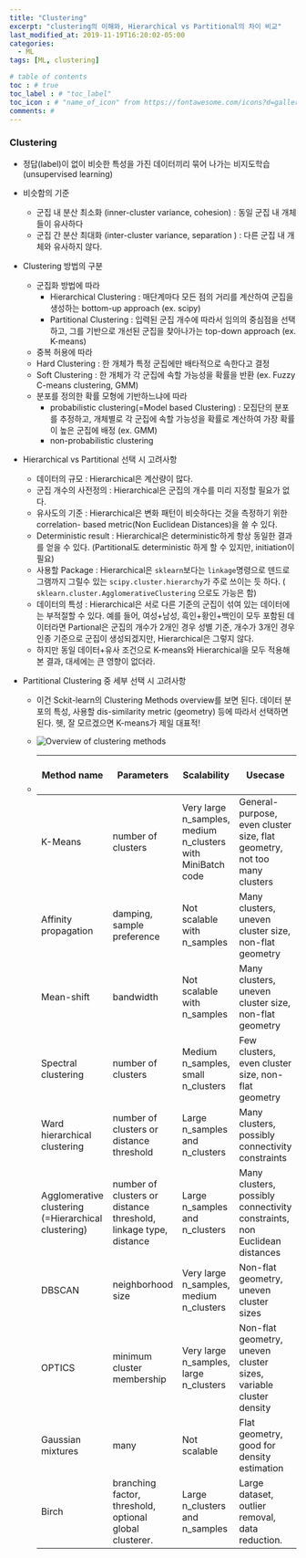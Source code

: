 ```yaml
---
title: "Clustering"
excerpt: "clustering의 이해와, Hierarchical vs Partitional의 차이 비교"
last_modified_at: 2019-11-19T16:20:02-05:00
categories:
  - ML
tags: [ML, clustering]

# table of contents
toc : # true
toc_label : # "toc_label"
toc_icon : # "name_of_icon" from https://fontawesome.com/icons?d=gallery&s=solid&m=free
comments: # 
---
```




### Clustering

- 정답(label)이 없이 비슷한 특성을 가진 데이터끼리 묶어 나가는 비지도학습(unsupervised learning)

- 비슷함의 기준

  - 군집 내 분산 최소화 (inner-cluster variance, cohesion) : 동일 군집 내 개체들이 유사하다
  -  군집 간 분산 최대화 (inter-cluster variance, separation ) : 다른 군집 내 개체와 유사하지 않다.

  

- Clustering 방법의 구분

  - 군집화 방법에 따라
    - Hierarchical Clustering : 매단계마다 모든 점의 거리를 계산하여 군집을 생성하는 bottom-up approach (ex. scipy)
    - Partitional Clustering : 입력된 군집 개수에 따라서 임의의 중심점을 선택하고, 그를 기반으로 개선된 군집을 찾아나가는 top-down approach (ex. K-means)
  -  중복 허용에 따라
    - Hard Clustering : 한 개체가 특정 군집에만 배타적으로 속한다고 결정 
    - Soft Clustering : 한 개체가 각 군집에 속할 가능성을 확률을 반환 (ex. Fuzzy C-means clustering, GMM)
  - 분포를 정의한 확률 모형에 기반하느냐에 따라
    - probabilistic clustering(=Model based Clustering) : 모집단의 분포를 추정하고, 개체별로 각  군집에 속할 가능성을 확률로 계산하여 가장 확률이 높은 군집에 배정 (ex. GMM)
    - non-probabilistic clustering 

  

- Hierarchical vs Partitional 선택 시 고려사항

  - 데이터의 규모 : Hierarchical은 계산량이 많다.
  - 군집 개수의 사전정의 : Hierarchical은 군집의 개수를 미리 지정할 필요가 없다. 
  - 유사도의 기준 : Hierarchical은 변화 패턴이 비슷하다는 것을 측정하기 위한 correlation- based metric(Non Euclidean Distances)을 쓸 수 있다. 
  - Deterministic result : Hierarchical은 deterministic하게 항상 동일한 결과를 얻을 수 있다. (Partitional도 deterministic 하게 할 수 있지만, initiation이 필요)
  - 사용할 Package : Hierarchical은 `sklearn`보다는 `linkage`명령으로 덴드로 그램까지 그릴수 있는  `scipy.cluster.hierarchy`가 주로 쓰이는 듯 하다. ( `sklearn.cluster.AgglomerativeClustering` 으로도 가능은 함)
  - 데이터의 특성 : Hierarchical은 서로 다른 기준의 군집이 섞여 있는 데이터에는 부적절할 수 있다. 예를 들어, 여성+남성, 흑인+황인+백인이 모두 포함된 데이터라면 Partional은 군집의 개수가 2개인 경우 성별 기준, 개수가 3개인 경우 인종 기준으로 군집이 생성되겠지만, Hierarchical은 그렇지 않다.
  - 하지만 동일 데이터+유사 조건으로 K-means와 Hierarchical을 모두 적용해본 결과, 대세에는 큰 영향이 없더라.

  

- Partitional Clustering 중 세부 선택 시 고려사항

  - 이건 Sckit-learn의 Clustering Methods overview를 보면 된다. 데이터 분포의 특성, 사용할 dis-similarity metric (geometry) 등에 따라서 선택하면 된다. 헷, 잘 모르겠으면 K-means가 제일 대표적! 

  - ![Overview of clustering methods](https://scikit-learn.org/stable/_images/sphx_glr_plot_cluster_comparison_0011.png)

  - | Method name                                         | Parameters                                                   | Scalability                                                  | Usecase                                                      | Geometry (metric used)                       |
    | --------------------------------------------------- | ------------------------------------------------------------ | ------------------------------------------------------------ | ------------------------------------------------------------ | -------------------------------------------- |
    | K-Means                                             | number of clusters                                           | Very large n_samples,  medium n_clusters with MiniBatch code | General-purpose, even cluster size, flat geometry, not too many  clusters | Distances between points                     |
    | Affinity propagation                                | damping, sample preference                                   | Not scalable with n_samples                                  | Many clusters, uneven cluster size, non-flat geometry        | Graph distance (e.g. nearest-neighbor graph) |
    | Mean-shift                                          | bandwidth                                                    | Not scalable with n_samples                                  | Many clusters, uneven cluster size, non-flat geometry        | Distances between points                     |
    | Spectral clustering                                 | number of clusters                                           | Medium n_samples, small n_clusters                           | Few clusters, even cluster size, non-flat geometry           | Graph distance (e.g. nearest-neighbor graph) |
    | Ward hierarchical clustering                        | number of clusters or distance threshold                     | Large n_samples and n_clusters                               | Many clusters, possibly connectivity constraints             | Distances between points                     |
    | Agglomerative clustering (=Hierarchical clustering) | number of clusters or distance threshold, linkage type, distance | Large n_samples and n_clusters                               | Many clusters, possibly connectivity constraints, non Euclidean  distances | Any pairwise distance                        |
    | DBSCAN                                              | neighborhood size                                            | Very large n_samples, medium n_clusters                      | Non-flat geometry, uneven cluster sizes                      | Distances between nearest points             |
    | OPTICS                                              | minimum cluster membership                                   | Very large n_samples, large n_clusters                       | Non-flat geometry, uneven cluster sizes, variable cluster density | Distances between points                     |
    | Gaussian mixtures                                   | many                                                         | Not scalable                                                 | Flat geometry, good for density estimation                   | Mahalanobis distances to centers             |
    | Birch                                               | branching factor, threshold, optional global clusterer.      | Large n_clusters and n_samples                               | Large dataset, outlier removal, data reduction.              | Euclidean distance between points            |


